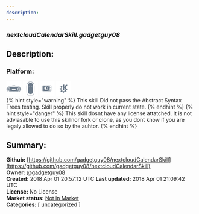 ```yaml
---
description: 
---
```


### _nextcloudCalendarSkill.gadgetguy08_  
## Description:  
  
  
  
### Platform:  
 ![Mark I](../.gitbook/assets/mark-1-icon.png)  ![Mark II](../.gitbook/assets/mark-2-icon.png)  ![Picroft](../.gitbook/assets/picroft-icon.png)  ![plasmoid](../.gitbook/assets/kde.png)   
{% hint style="warning" %}
This skill Did not pass the Abstract Syntax Trees testing. Skill properly do not work in current state.
{% endhint %}
{% hint style="danger" %}
This skill dosnt have any license attatched. It is not adviasable to use this skillnor fork or clone, as you dont know if you are legaly allowed to do so by the auhtor.
{% endhint %}
  
## Summary:  
**Github:** [https://github.com/gadgetguy08/nextcloudCalendarSkill](https://github.com/gadgetguy08/nextcloudCalendarSkill)  
**Owner:** [@gadgetguy08](https://github.com/gadgetguy08)  
**Created:** 2018 Apr 01 20:57:12 UTC  **Last updated:** 2018 Apr 01 21:09:42 UTC  
**License:** No License  
**Market status:** [Not in Market](https://market.mycroft.ai/skill/)  
**Categories:** [ uncategorized ]   
